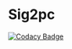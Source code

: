 # Sig2pc
[![Codacy Badge](https://api.codacy.com/project/badge/Grade/774e4ad359394d42b6df241d8e03a74d)](https://www.codacy.com/app/javier_f-v/Sig2pc?utm_source=github.com&utm_medium=referral&utm_content=alexrepositorio/Sig2pc&utm_campaign=badger)